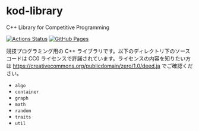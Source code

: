 # kod-library

C++ Library for Competitive Programming

[![Actions Status](https://github.com/KodamaD/kod-library/workflows/verify/badge.svg)](https://github.com/KodamaD/kod-library/actions)
[![GitHub Pages](https://img.shields.io/static/v1?label=GitHub+Pages&message=+&color=brightgreen&logo=github)](https://KodamaD.github.io/kod-library/)

競技プログラミング用の C++ ライブラリです。以下のディレクトリ下のソースコードは CC0 ライセンスで許諾されています。ライセンスの内容を知りたい方は https://creativecommons.org/publicdomain/zero/1.0/deed.ja でご確認ください。

- `algo`
- `container`
- `graph`
- `math`
- `random`
- `traits`
- `util`
